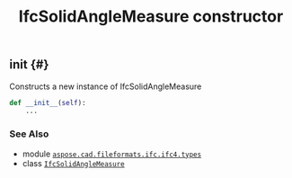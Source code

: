 ﻿---
title: IfcSolidAngleMeasure constructor
second_title: Aspose.CAD for Python via .NET API References
description: 
type: docs
weight: 10
url: /python-net/aspose.cad.fileformats.ifc.ifc4.types/ifcsolidanglemeasure/__init__/
is_root: false
---

## __init__ {#}

Constructs a new instance of IfcSolidAngleMeasure



```python
def __init__(self):
    ...
```





### See Also
* module [`aspose.cad.fileformats.ifc.ifc4.types`](../../)
* class [`IfcSolidAngleMeasure`](/cad/python-net/aspose.cad.fileformats.ifc.ifc4.types/ifcsolidanglemeasure)
